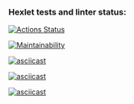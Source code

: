 ### Hexlet tests and linter status:
[![Actions Status](https://github.com/FrontendGlory/frontend-project-44/workflows/hexlet-check/badge.svg)](https://github.com/FrontendGlory/frontend-project-44/actions)

[![Maintainability](https://api.codeclimate.com/v1/badges/326b5593f56e2f249c79/maintainability)](https://codeclimate.com/github/FrontendGlory/frontend-project-44/maintainability)

[![asciicast](https://asciinema.org/a/lIitJWnJjitVSwEcmHblhn2fP.svg)](https://asciinema.org/a/lIitJWnJjitVSwEcmHblhn2fP)

[![asciicast](https://asciinema.org/a/LzTukn0x3XuvKt7X4q4rOtg7b.svg)](https://asciinema.org/a/LzTukn0x3XuvKt7X4q4rOtg7b)

[![asciicast](https://asciinema.org/a/tVGLTsbu1zQOFJRqQkeGHNj0C.svg)](https://asciinema.org/a/tVGLTsbu1zQOFJRqQkeGHNj0C)

